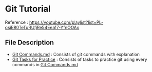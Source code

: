 # Git Tutorial
Reference : https://youtube.com/playlist?list=PL-osiE80TeTuRUfjRe54Eea17-YfnOOAx

## File Description
- [Git Commands.md]() : Consists of git commands with explanation
- [Git Tasks for Practice]() : Consists of tasks to practice git using every commands in [Git Commands.md]()